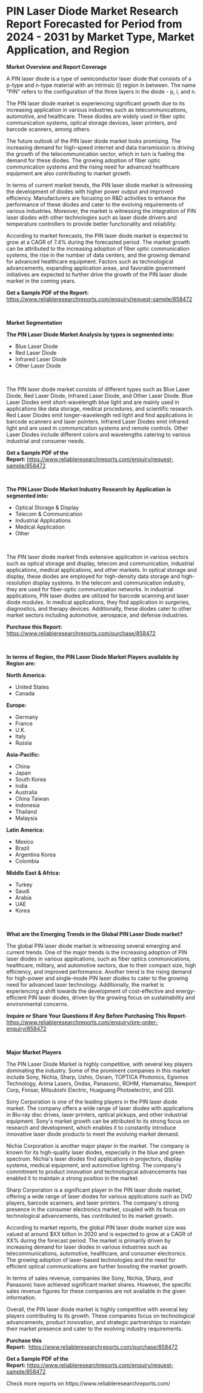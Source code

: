 <p><h1>PIN Laser Diode Market Research Report Forecasted for Period from 2024 -  2031 by Market Type, Market Application, and Region</h1></p><p><strong>Market Overview and Report Coverage</strong></p>
<p><p>A PIN laser diode is a type of semiconductor laser diode that consists of a p-type and n-type material with an intrinsic (i) region in between. The name "PIN" refers to the configuration of the three layers in the diode - p, i, and n.</p><p>The PIN laser diode market is experiencing significant growth due to its increasing application in various industries such as telecommunications, automotive, and healthcare. These diodes are widely used in fiber optic communication systems, optical storage devices, laser printers, and barcode scanners, among others.</p><p>The future outlook of the PIN laser diode market looks promising. The increasing demand for high-speed internet and data transmission is driving the growth of the telecommunication sector, which in turn is fueling the demand for these diodes. The growing adoption of fiber optic communication systems and the rising need for advanced healthcare equipment are also contributing to market growth.</p><p>In terms of current market trends, the PIN laser diode market is witnessing the development of diodes with higher power output and improved efficiency. Manufacturers are focusing on R&D activities to enhance the performance of these diodes and cater to the evolving requirements of various industries. Moreover, the market is witnessing the integration of PIN laser diodes with other technologies such as laser diode drivers and temperature controllers to provide better functionality and reliability.</p><p>According to market forecasts, the PIN laser diode market is expected to grow at a CAGR of 7.4% during the forecasted period. The market growth can be attributed to the increasing adoption of fiber optic communication systems, the rise in the number of data centers, and the growing demand for advanced healthcare equipment. Factors such as technological advancements, expanding application areas, and favorable government initiatives are expected to further drive the growth of the PIN laser diode market in the coming years.</p></p>
<p><strong>Get a Sample PDF of the Report:</strong> <a href="https://www.reliableresearchreports.com/enquiry/request-sample/858472">https://www.reliableresearchreports.com/enquiry/request-sample/858472</a></p>
<p>&nbsp;</p>
<p><strong>Market Segmentation</strong></p>
<p><strong>The PIN Laser Diode Market Analysis by types is segmented into:</strong></p>
<p><ul><li>Blue Laser Diode</li><li>Red Laser Diode</li><li>Infrared Laser Diode</li><li>Other Laser Diode</li></ul></p>
<p>&nbsp;</p>
<p><p>The PIN laser diode market consists of different types such as Blue Laser Diode, Red Laser Diode, Infrared Laser Diode, and Other Laser Diode. Blue Laser Diodes emit short-wavelength blue light and are mainly used in applications like data storage, medical procedures, and scientific research. Red Laser Diodes emit longer-wavelength red light and find applications in barcode scanners and laser pointers. Infrared Laser Diodes emit infrared light and are used in communication systems and remote controls. Other Laser Diodes include different colors and wavelengths catering to various industrial and consumer needs.</p></p>
<p><strong>Get a Sample PDF of the Report:</strong>&nbsp;<a href="https://www.reliableresearchreports.com/enquiry/request-sample/858472">https://www.reliableresearchreports.com/enquiry/request-sample/858472</a></p>
<p>&nbsp;</p>
<p><strong>The PIN Laser Diode Market Industry Research by Application is segmented into:</strong></p>
<p><ul><li>Optical Storage & Display</li><li>Telecom & Communication</li><li>Industrial Applications</li><li>Medical Application</li><li>Other</li></ul></p>
<p>&nbsp;</p>
<p><p>The PIN laser diode market finds extensive application in various sectors such as optical storage and display, telecom and communication, industrial applications, medical applications, and other markets. In optical storage and display, these diodes are employed for high-density data storage and high-resolution display systems. In the telecom and communication industry, they are used for fiber-optic communication networks. In industrial applications, PIN laser diodes are utilized for barcode scanning and laser diode modules. In medical applications, they find application in surgeries, diagnostics, and therapy devices. Additionally, these diodes cater to other market sectors including automotive, aerospace, and defense industries.</p></p>
<p><strong>Purchase this Report:</strong>&nbsp; <a href="https://www.reliableresearchreports.com/purchase/858472">https://www.reliableresearchreports.com/purchase/858472</a></p>
<p>&nbsp;</p>
<p><strong>In terms of Region, the PIN Laser Diode Market Players available by Region are:</strong></p>
<p>
    <p> <strong> North America: </strong>
        <ul>
            <li>United States</li>
            <li>Canada</li>
        </ul>
        </p> 
    <p> <strong> Europe: </strong>
        <ul>
            <li>Germany</li>
            <li>France</li>
            <li>U.K.</li>
            <li>Italy</li>
            <li>Russia</li>
        </ul>
        </p> 
    <p> <strong> Asia-Pacific: </strong>
        <ul>
            <li>China</li>
            <li>Japan</li>
            <li>South Korea</li>
            <li>India</li>
            <li>Australia</li>
            <li>China Taiwan</li>
            <li>Indonesia</li>
            <li>Thailand</li>
            <li>Malaysia</li>
        </ul>
        </p> 
    <p> <strong> Latin America: </strong>
        <ul>
            <li>Mexico</li>
            <li>Brazil</li>
            <li>Argentina Korea</li>
            <li>Colombia</li>
        </ul>
        </p> 
    <p> <strong> Middle East & Africa: </strong>
        <ul>
            <li>Turkey</li>
            <li>Saudi</li>
            <li>Arabia</li>
            <li>UAE</li>
            <li>Korea</li>
        </ul>
    </p>
    </p>
<p>&nbsp;</p>
<p><strong>What are the Emerging Trends in the Global PIN Laser Diode market?</strong></p>
<p><p>The global PIN laser diode market is witnessing several emerging and current trends. One of the major trends is the increasing adoption of PIN laser diodes in various applications, such as fiber optics communications, healthcare, military, and automotive sectors, due to their compact size, high efficiency, and improved performance. Another trend is the rising demand for high-power and single-mode PIN laser diodes to cater to the growing need for advanced laser technology. Additionally, the market is experiencing a shift towards the development of cost-effective and energy-efficient PIN laser diodes, driven by the growing focus on sustainability and environmental concerns.</p></p>
<p><strong>Inquire or Share Your Questions If Any Before Purchasing This Report</strong>- <a href="https://www.reliableresearchreports.com/enquiry/pre-order-enquiry/858472">https://www.reliableresearchreports.com/enquiry/pre-order-enquiry/858472</a></p>
<p>&nbsp;</p>
<p><strong>Major Market Players</strong></p>
<p><p>The PIN Laser Diode Market is highly competitive, with several key players dominating the industry. Some of the prominent companies in this market include Sony, Nichia, Sharp, Ushio, Osram, TOPTICA Photonics, Egismos Technology, Arima Lasers, Ondax, Panasonic, ROHM, Hamamatsu, Newport Corp, Finisar, Mitsubishi Electric, Huaguang Photoelectric, and QSI.</p><p>Sony Corporation is one of the leading players in the PIN laser diode market. The company offers a wide range of laser diodes with applications in Blu-ray disc drives, laser printers, optical pickups, and other industrial equipment. Sony's market growth can be attributed to its strong focus on research and development, which enables it to constantly introduce innovative laser diode products to meet the evolving market demand.</p><p>Nichia Corporation is another major player in the market. The company is known for its high-quality laser diodes, especially in the blue and green spectrum. Nichia's laser diodes find applications in projectors, display systems, medical equipment, and automotive lighting. The company's commitment to product innovation and technological advancements has enabled it to maintain a strong position in the market.</p><p>Sharp Corporation is a significant player in the PIN laser diode market, offering a wide range of laser diodes for various applications such as DVD players, barcode scanners, and laser printers. The company's strong presence in the consumer electronics market, coupled with its focus on technological advancements, has contributed to its market growth.</p><p>According to market reports, the global PIN laser diode market size was valued at around $XX billion in 2020 and is expected to grow at a CAGR of XX% during the forecast period. The market is primarily driven by increasing demand for laser diodes in various industries such as telecommunications, automotive, healthcare, and consumer electronics. The growing adoption of laser-based technologies and the need for efficient optical communications are further boosting the market growth.</p><p>In terms of sales revenue, companies like Sony, Nichia, Sharp, and Panasonic have achieved significant market shares. However, the specific sales revenue figures for these companies are not available in the given information.</p><p>Overall, the PIN laser diode market is highly competitive with several key players contributing to its growth. These companies focus on technological advancements, product innovation, and strategic partnerships to maintain their market presence and cater to the evolving industry requirements.</p></p>
<p><strong>Purchase this Report:</strong>&nbsp;&nbsp;<a href="https://www.reliableresearchreports.com/purchase/858472">https://www.reliableresearchreports.com/purchase/858472</a></p>
<p></p>
<p><strong>Get a Sample PDF of the Report:</strong>&nbsp;<a href="https://www.reliableresearchreports.com/enquiry/request-sample/858472">https://www.reliableresearchreports.com/enquiry/request-sample/858472</a></p>
<p>Check more reports on https://www.reliableresearchreports.com/</p>